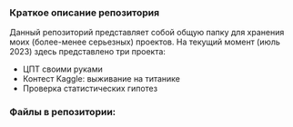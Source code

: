 ### Краткое описание репозитория

Данный репозиторий представляет собой общую папку для хранения моих (более-менее серьезных) проектов. На текущий момент (июль 2023) здесь представлено три проекта:
- ЦПТ своими руками
- Контест Kaggle: выживание на титанике
- Проверка статистических гипотез

### Файлы в репозитории:


